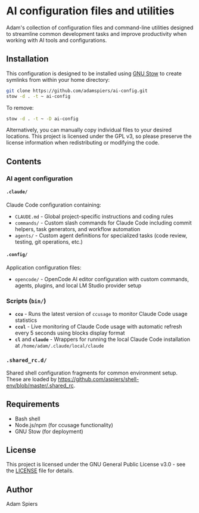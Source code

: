 # AI configuration files and utilities

Adam's collection of configuration files and command-line utilities designed
to streamline common development tasks and improve productivity when working
with AI tools and configurations.

## Installation

This configuration is designed to be installed using [GNU
Stow](https://www.gnu.org/software/stow/) to create symlinks from within your
home directory:

```bash
git clone https://github.com/adamspiers/ai-config.git
stow -d . -t ~ ai-config
```

To remove:

```bash
stow -d . -t ~ -D ai-config
```

Alternatively, you can manually copy individual files to your desired
locations. This project is licensed under the GPL v3, so please preserve the
license information when redistributing or modifying the code.

## Contents

### AI agent configuration

#### `.claude/`

Claude Code configuration containing:

- `CLAUDE.md` - Global project-specific instructions and coding rules
- `commands/` - Custom slash commands for Claude Code including commit
  helpers, task generators, and workflow automation
- `agents/` - Custom agent definitions for specialized tasks (code review,
  testing, git operations, etc.)

#### `.config/`

Application configuration files:

- `opencode/` - OpenCode AI editor configuration with custom commands,
  agents, plugins, and local LM Studio provider setup

### Scripts (`bin/`)

- **`ccu`** - Runs the latest version of `ccusage` to monitor Claude Code usage statistics
- **`ccul`** - Live monitoring of Claude Code usage with automatic refresh every 5 seconds using blocks display format
- **`cl`** and **`claude`** - Wrappers for running the local Claude Code installation at `/home/adam/.claude/local/claude`

### `.shared_rc.d/`

Shared shell configuration fragments for common environment setup.
These are loaded by <https://github.com/aspiers/shell-env/blob/master/.shared_rc>.

## Requirements

- Bash shell
- Node.js/npm (for ccusage functionality)
- GNU Stow (for deployment)

## License

This project is licensed under the GNU General Public License v3.0 - see the
[LICENSE](LICENSE) file for details.

## Author

Adam Spiers
